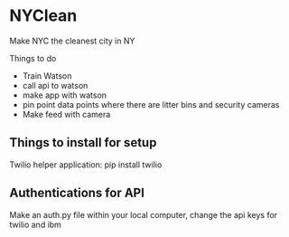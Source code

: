 # NYClean

Make NYC the cleanest city in NY

Things to do
- Train Watson
- call api to watson
- make app with watson
- pin point data points where there are litter bins and security cameras
- Make feed with camera

## Things to install for setup
Twilio helper application: pip install twilio

## Authentications for API
Make an auth.py file within your local computer, change the api keys for twilio and ibm
